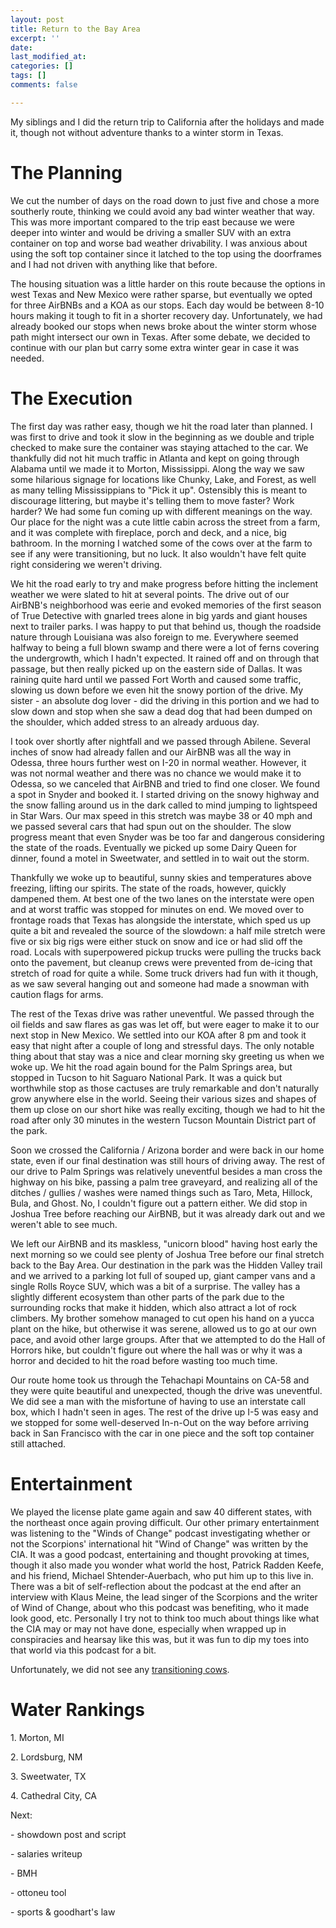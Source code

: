 ```yaml
---
layout: post
title: Return to the Bay Area
excerpt: ''
date: 
last_modified_at: 
categories: []
tags: []
comments: false

---
```

My siblings and I did the return trip to California after the holidays and made it, though not without adventure thanks to a winter storm in Texas.

# The Planning

We cut the number of days on the road down to just five and chose a more southerly route, thinking we could avoid any bad winter weather that way. This was more important compared to the trip east because we were deeper into winter and would be driving a smaller SUV with an extra container on top and worse bad weather drivability. I was anxious about using the soft top container since it latched to the top using the doorframes and I had not driven with anything like that before.

The housing situation was a little harder on this route because the options in west Texas and New Mexico were rather sparse, but eventually we opted for three AirBNBs and a KOA as our stops. Each day would be between 8-10 hours making it tough to fit in a shorter recovery day. Unfortunately, we had already booked our stops when news broke about the winter storm whose path might intersect our own in Texas. After some debate, we decided to continue with our plan but carry some extra winter gear in case it was needed.

# The Execution

The first day was rather easy, though we hit the road later than planned. I was first to drive and took it slow in the beginning as we double and triple checked to make sure the container was staying attached to the car. We thankfully did not hit much traffic in Atlanta and kept on going through Alabama until we made it to Morton, Mississippi. Along the way we saw some hilarious signage for locations like Chunky, Lake, and Forest, as well as many telling Mississippians to "Pick it up". Ostensibly this is meant to discourage littering, but maybe it's telling them to move faster? Work harder? We had some fun coming up with different meanings on the way. Our place for the night was a cute little cabin across the street from a farm, and it was complete with fireplace, porch and deck, and a nice, big bathroom. In the morning I watched some of the cows over at the farm to see if any were transitioning, but no luck. It also wouldn't have felt quite right considering we weren't driving.

We hit the road early to try and make progress before hitting the inclement weather we were slated to hit at several points. The drive out of our AirBNB's neighborhood was eerie and evoked memories of the first season of True Detective with gnarled trees alone in big yards and giant houses next to trailer parks. I was happy to put that behind us, though the roadside nature through Louisiana was also foreign to me. Everywhere seemed halfway to being a full blown swamp and there were a lot of ferns covering the undergrowth, which I hadn't expected. It rained off and on through that passage, but then really picked up on the eastern side of Dallas. It was raining quite hard until we passed Fort Worth and caused some traffic, slowing us down before we even hit the snowy portion of the drive. My sister - an absolute dog lover - did the driving in this portion and we had to slow down and stop when she saw a dead dog that had been dumped on the shoulder, which added stress to an already arduous day.

I took over shortly after nightfall and we passed through Abilene. Several inches of snow had already fallen and our AirBNB was all the way in Odessa, three hours further west on I-20 in normal weather. However, it was not normal weather and there was no chance we would make it to Odessa, so we canceled that AirBNB and tried to find one closer. We found a spot in Snyder and booked it. I started driving on the snowy highway and the snow falling around us in the dark called to mind jumping to lightspeed in Star Wars. Our max speed in this stretch was maybe 38 or 40 mph and we passed several cars that had spun out on the shoulder. The slow progress meant that even Snyder was be too far and dangerous considering the state of the roads. Eventually we picked up some Dairy Queen for dinner, found a motel in Sweetwater, and settled in to wait out the storm.

Thankfully we woke up to beautiful, sunny skies and temperatures above freezing, lifting our spirits. The state of the roads, however, quickly dampened them. At best one of the two lanes on the interstate were open and at worst traffic was stopped for minutes on end. We moved over to frontage roads that Texas has alongside the interstate, which sped us up quite a bit and revealed the source of the slowdown: a half mile stretch were five or six big rigs were either stuck on snow and ice or had slid off the road. Locals with superpowered pickup trucks were pulling the trucks back onto the pavement, but cleanup crews were prevented from de-icing that stretch of road for quite a while. Some truck drivers had fun with it though, as we saw several hanging out and someone had made a snowman with caution flags for arms.

The rest of the Texas drive was rather uneventful. We passed through the oil fields and saw flares as gas was let off, but were eager to make it to our next stop in New Mexico. We settled into our KOA after 8 pm and took it easy that night after a couple of long and stressful days. The only notable thing about that stay was a nice and clear morning sky greeting us when we woke up. We hit the road again bound for the Palm Springs area, but stopped in Tucson to hit Saguaro National Park. It was a quick but worthwhile stop as those cactuses are truly remarkable and don't naturally grow anywhere else in the world. Seeing their various sizes and shapes of them up close on our short hike was really exciting, though we had to hit the road after only 30 minutes in the western Tucson Mountain District part of the park.

Soon we crossed the California / Arizona border and were back in our home state, even if our final destination was still hours of driving away. The rest of our drive to Palm Springs was relatively uneventful besides a man cross the highway on his bike, passing a palm tree graveyard, and realizing all of the ditches / gullies / washes were named things such as Taro, Meta, Hillock, Bula, and Ghost. No, I couldn't figure out a pattern either. We did stop in Joshua Tree before reaching our AirBNB, but it was already dark out and we weren't able to see much.

We left our AirBNB and its maskless, "unicorn blood" having host early the next morning so we could see plenty of Joshua Tree before our final stretch back to the Bay Area. Our destination in the park was the Hidden Valley trail and we arrived to a parking lot full of souped up, giant camper vans and a single Rolls Royce SUV, which was a bit of a surprise. The valley has a slightly different ecosystem than other parts of the park due to the surrounding rocks that make it hidden, which also attract a lot of rock climbers. My brother somehow managed to cut open his hand on a yucca plant on the hike, but otherwise it was serene, allowed us to go at our own pace, and avoid other large groups. After that we attempted to do the Hall of Horrors hike, but couldn't figure out where the hall was or why it was a horror and decided to hit the road before wasting too much time.

Our route home took us through the Tehachapi Mountains on CA-58 and they were quite beautiful and unexpected, though the drive was uneventful. We did see a man with the misfortune of having to use an interstate call box, which I hadn't seen in ages. The rest of the drive up I-5 was easy and we stopped for some well-deserved In-n-Out on the way before arriving back in San Francisco with the car in one piece and the soft top container still attached.

# Entertainment

We played the license plate game again and saw 40 different states, with the northeast once again proving difficult. Our other primary entertainment was listening to the "Winds of Change" podcast investigating whether or not the Scorpions' international hit "Wind of Change" was written by the CIA. It was a good podcast, entertaining and thought provoking at times, though it also made you wonder what world the host, Patrick Radden Keefe, and his friend, Michael Shtender-Auerbach, who put him up to this live in. There was a bit of self-reflection about the podcast at the end after an interview with Klaus Meine, the lead singer of the Scorpions and the writer of Wind of Change, about who this podcast was benefiting, who it made look good, etc. Personally I try not to think too much about things like what the CIA may or may not have done, especially when wrapped up in conspiracies and hearsay like this was, but it was fun to dip my toes into that world via this podcast for a bit.

Unfortunately, we did not see any [transitioning cows](https://fordhiggins.com/miscellaneous/2020/11/12/cross-country-part-1.html).

# Water Rankings

1\. Morton, MI

2\. Lordsburg, NM

3\. Sweetwater, TX

4\. Cathedral City, CA

Next:

\- showdown post and script

\- salaries writeup

\- BMH

\- ottoneu tool

\- sports & goodhart's law